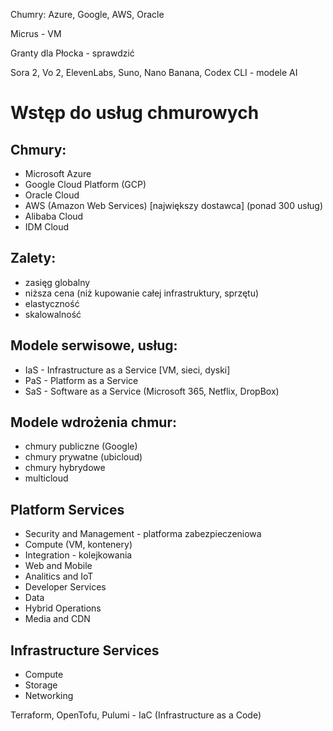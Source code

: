 Chumry: Azure, Google, AWS, Oracle

Micrus - VM

Granty dla Płocka - sprawdzić

Sora 2, Vo 2, ElevenLabs, Suno, Nano Banana, Codex CLI - modele AI

# Wstęp do usług chmurowych

## Chmury: 
- Microsoft Azure
- Google Cloud Platform (GCP)
- Oracle Cloud
- AWS (Amazon Web Services) [największy dostawca] (ponad 300 usług)
- Alibaba Cloud
- IDM Cloud

## Zalety:
- zasięg globalny
- niższa cena (niż kupowanie całej infrastruktury, sprzętu)
- elastyczność
- skalowalność

## Modele serwisowe, usług:
- IaS - Infrastructure as a Service [VM, sieci, dyski]
- PaS - Platform as a Service
- SaS - Software as a Service (Microsoft 365, Netflix, DropBox)

## Modele wdrożenia chmur:
- chmury publiczne (Google)
- chmury prywatne (ubicloud)
- chmury hybrydowe
- multicloud 

## Platform Services 
- Security and Management - platforma zabezpieczeniowa
- Compute (VM, kontenery)
- Integration - kolejkowania
- Web and Mobile
- Analitics and IoT
- Developer Services
- Data
- Hybrid Operations
- Media and CDN

## Infrastructure Services
- Compute
- Storage 
- Networking

Terraform, OpenTofu, Pulumi - IaC (Infrastructure as a Code)
